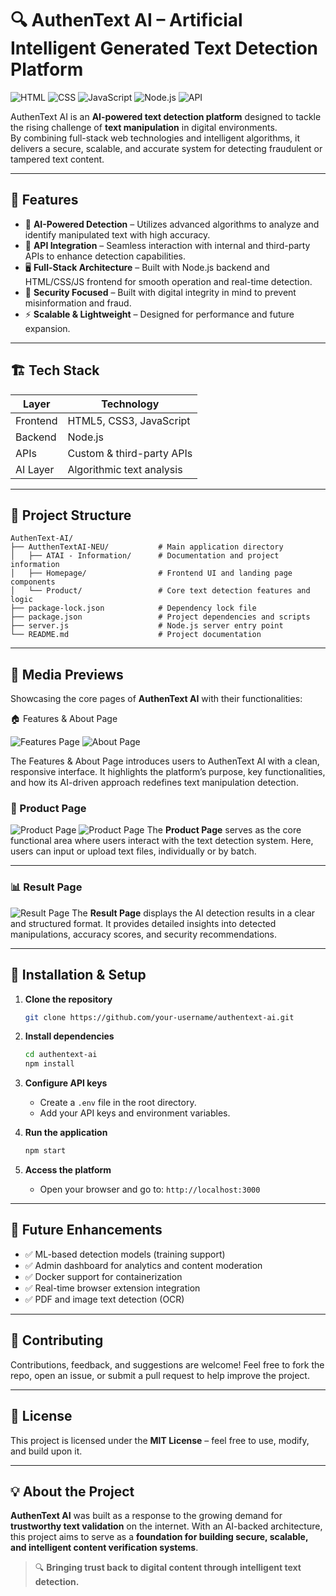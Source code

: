 # 🔍 AuthenText AI – Artificial Intelligent Generated Text Detection Platform

![HTML](https://img.shields.io/badge/HTML5-E34F26?style=for-the-badge&logo=html5&logoColor=white)
![CSS](https://img.shields.io/badge/CSS3-1572B6?style=for-the-badge&logo=css3&logoColor=white)
![JavaScript](https://img.shields.io/badge/JavaScript-F7DF1E?style=for-the-badge&logo=javascript&logoColor=black)
![Node.js](https://img.shields.io/badge/Node.js-339933?style=for-the-badge&logo=node.js&logoColor=white)
![API](https://img.shields.io/badge/API-005571?style=for-the-badge&logo=swagger&logoColor=white)

AuthenText AI is an **AI-powered text detection platform** designed to tackle the rising challenge of **text manipulation** in digital environments.  
By combining full-stack web technologies and intelligent algorithms, it delivers a secure, scalable, and accurate system for detecting fraudulent or tampered text content.

---

## 🚀 Features

- 🤖 **AI-Powered Detection** – Utilizes advanced algorithms to analyze and identify manipulated text with high accuracy.
- 🔗 **API Integration** – Seamless interaction with internal and third-party APIs to enhance detection capabilities.
- 🖥 **Full-Stack Architecture** – Built with Node.js backend and HTML/CSS/JS frontend for smooth operation and real-time detection.
- 🔐 **Security Focused** – Built with digital integrity in mind to prevent misinformation and fraud.
- ⚡ **Scalable & Lightweight** – Designed for performance and future expansion.

---

## 🏗 Tech Stack

| Layer        | Technology                     |
|--------------|-------------------------------|
| Frontend     | HTML5, CSS3, JavaScript       |
| Backend      | Node.js                        |
| APIs         | Custom & third-party APIs      |
| AI Layer     | Algorithmic text analysis      |

---

## 📂 Project Structure

```plaintext
AuthenText-AI/
├── AutthenTextAI-NEU/           # Main application directory
│   ├── ATAI - Information/      # Documentation and project information
│   ├── Homepage/                # Frontend UI and landing page components
│   └── Product/                 # Core text detection features and logic
├── package-lock.json            # Dependency lock file
├── package.json                 # Project dependencies and scripts
├── server.js                    # Node.js server entry point
└── README.md                    # Project documentation
````

---

## 📸 Media Previews

Showcasing the core pages of **AuthenText AI** with their functionalities:

🏠 Features & About Page

![Features Page](aufeat.png)
![About Page](aubout.png)

The Features & About Page introduces users to AuthenText AI with a clean, responsive interface.
It highlights the platform’s purpose, key functionalities, and how its AI-driven approach redefines text manipulation detection.

### 🛒 Product Page

![Product Page](autest.png)
![Product Page](aubatch.png)
The **Product Page** serves as the core functional area where users interact with the text detection system.
Here, users can input or upload text files, individually or by batch.

---

### 📊 Result Page

![Result Page](aupro.png)
The **Result Page** displays the AI detection results in a clear and structured format.
It provides detailed insights into detected manipulations, accuracy scores, and security recommendations.

---

## 🔧 Installation & Setup

1. **Clone the repository**

   ```bash
   git clone https://github.com/your-username/authentext-ai.git
   ```

2. **Install dependencies**

   ```bash
   cd authentext-ai
   npm install
   ```

3. **Configure API keys**

   * Create a `.env` file in the root directory.
   * Add your API keys and environment variables.

4. **Run the application**

   ```bash
   npm start
   ```

5. **Access the platform**

   * Open your browser and go to:
     `http://localhost:3000`

---

## 🌟 Future Enhancements

* ✅ ML-based detection models (training support)
* ✅ Admin dashboard for analytics and content moderation
* ✅ Docker support for containerization
* ✅ Real-time browser extension integration
* ✅ PDF and image text detection (OCR)

---

## 🤝 Contributing

Contributions, feedback, and suggestions are welcome!
Feel free to fork the repo, open an issue, or submit a pull request to help improve the project.

---

## 📜 License

This project is licensed under the **MIT License** – feel free to use, modify, and build upon it.

---

## 💡 About the Project

**AuthenText AI** was built as a response to the growing demand for **trustworthy text validation** on the internet.
With an AI-backed architecture, this project aims to serve as a **foundation for building secure, scalable, and intelligent content verification systems**.

> 🔍 **Bringing trust back to digital content through intelligent text detection.**


